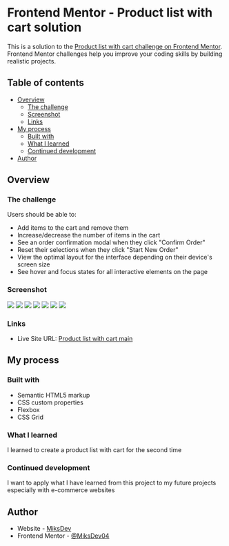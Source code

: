 # Frontend Mentor - Product list with cart solution

This is a solution to the [Product list with cart challenge on Frontend Mentor](https://www.frontendmentor.io/challenges/product-list-with-cart-5MmqLVAp_d). Frontend Mentor challenges help you improve your coding skills by building realistic projects. 

## Table of contents

- [Overview](#overview)
  - [The challenge](#the-challenge)
  - [Screenshot](#screenshot)
  - [Links](#links)
- [My process](#my-process)
  - [Built with](#built-with)
  - [What I learned](#what-i-learned)
  - [Continued development](#continued-development)
- [Author](#author)


## Overview

### The challenge

Users should be able to:

- Add items to the cart and remove them
- Increase/decrease the number of items in the cart
- See an order confirmation modal when they click "Confirm Order"
- Reset their selections when they click "Start New Order"
- View the optimal layout for the interface depending on their device's screen size
- See hover and focus states for all interactive elements on the page

### Screenshot

![][./screenshot/desktop-empty]
![][./screenshot/desktop-active]
![][./screenshot/desktop-selected]
![][./screenshot/desktop-confirm]
![][./screenshot/mobile-empty]
![][./screenshot/mobile-selected]
![][./screenshot/mobile-confirm]


### Links

- Live Site URL: [Product list with cart main](https://your-live-site-url.com)

## My process

### Built with

- Semantic HTML5 markup
- CSS custom properties
- Flexbox
- CSS Grid


### What I learned

I learned to create a product list with cart for the second time


### Continued development

I want to apply what I have learned from this project to my future projects especially with e-commerce websites



## Author

- Website - [MiksDev](https://miksdev04.github.io/web-dev-portfolio/)
- Frontend Mentor - [@MiksDev04](https://www.frontendmentor.io/profile/MiksDev04)



[./screenshot/desktop-empty]: ./screenshot/desktop-empty.png
[./screenshot/desktop-selected]: ./screenshot/desktop-confirm.png
[./screenshot/desktop-active]: ./screenshot/desktop-confirm.png
[./screenshot/desktop-confirm]: ./screenshot/desktop-empty.png
[./screenshot/mobile-empty]: ./screenshot/desktop-selected.png
[./screenshot/mobile-confirm]: ./screenshot/desktop-selected.png
[./screenshot/mobile-selected]: ./screenshot/desktop-active.png
